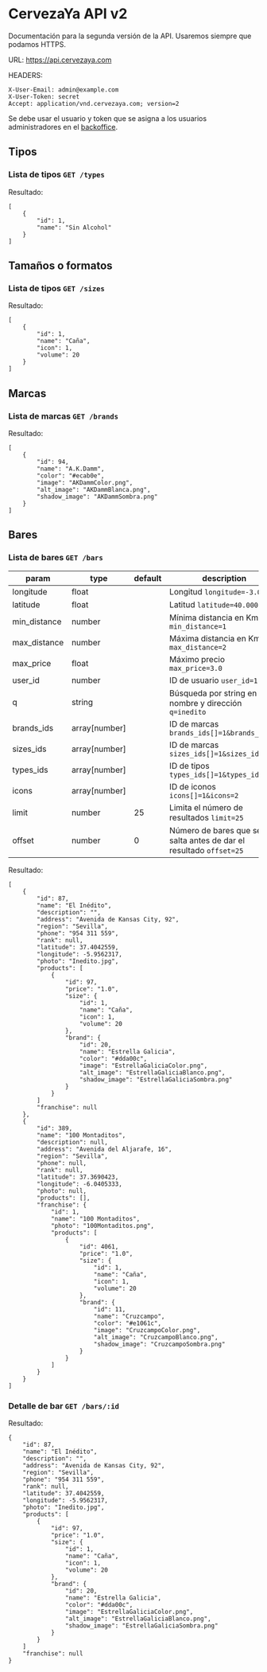 # CervezaYa API v2

Documentación para la segunda versión de la API. Usaremos siempre que podamos HTTPS.

URL: https://api.cervezaya.com

HEADERS:

    X-User-Email: admin@example.com
    X-User-Token: secret
    Accept: application/vnd.cervezaya.com; version=2

Se debe usar el usuario y token que se asigna a los usuarios administradores en el [backoffice](https://admin.cervezaya.com).

## Tipos

### Lista de tipos `GET /types`

Resultado:

    [
        {
            "id": 1,
            "name": "Sin Alcohol"
        }
    ]

## Tamaños o formatos

### Lista de tipos `GET /sizes`

Resultado:

    [
        {
            "id": 1,
            "name": "Caña",
            "icon": 1,
            "volume": 20
        }
    ]

## Marcas

### Lista de marcas `GET /brands`

Resultado:

    [
        {
            "id": 94,
            "name": "A.K.Damm",
            "color": "#ecab0e",
            "image": "AKDammColor.png",
            "alt_image": "AKDammBlanca.png",
            "shadow_image": "AKDammSombra.png"
        }
    ]

## Bares

### Lista de bares `GET /bars`

| param | type | default | description |
| --- | --- | --- | --- |
| longitude | float | | Longitud `longitude=-3.00000` |
| latitude | float | | Latitud `latitude=40.00000` |
| min_distance | number | | Mínima distancia en Km `min_distance=1` |
| max_distance | number | | Máxima distancia en Km `max_distance=2` |
| max_price | float | | Máximo precio `max_price=3.0` |
| user_id | number | | ID de usuario `user_id=1` |
| q | string | | Búsqueda por string en nombre y dirección `q=inedito` |
| brands_ids | array[number] | | ID de marcas `brands_ids[]=1&brands_ids=2` |
| sizes_ids | array[number] | | ID de marcas `sizes_ids[]=1&sizes_ids=2` |
| types_ids | array[number] | | ID de tipos `types_ids[]=1&types_ids=2` |
| icons | array[number] | | ID de iconos `icons[]=1&icons=2` |
| limit | number | 25 | Limita el número de resultados `limit=25` |
| offset | number | 0 | Número de bares que se salta antes de dar el resultado `offset=25` |

Resultado:

    [
        {
            "id": 87,
            "name": "El Inédito",
            "description": "",
            "address": "Avenida de Kansas City, 92",
            "region": "Sevilla",
            "phone": "954 311 559",
            "rank": null,
            "latitude": 37.4042559,
            "longitude": -5.9562317,
            "photo": "Inedito.jpg",
            "products": [
                {
                    "id": 97,
                    "price": "1.0",
                    "size": {
                        "id": 1,
                        "name": "Caña",
                        "icon": 1,
                        "volume": 20
                    },
                    "brand": {
                        "id": 20,
                        "name": "Estrella Galicia",
                        "color": "#dda00c",
                        "image": "EstrellaGaliciaColor.png",
                        "alt_image": "EstrellaGaliciaBlanco.png",
                        "shadow_image": "EstrellaGaliciaSombra.png"
                    }
                }
            ]
            "franchise": null
        },
        {
            "id": 389,
            "name": "100 Montaditos",
            "description": null,
            "address": "Avenida del Aljarafe, 16",
            "region": "Sevilla",
            "phone": null,
            "rank": null,
            "latitude": 37.3690423,
            "longitude": -6.0405333,
            "photo": null,
            "products": [],
            "franchise": {
                "id": 1,
                "name": "100 Montaditos",
                "photo": "100Montaditos.png",
                "products": [
                    {
                        "id": 4061,
                        "price": "1.0",
                        "size": {
                            "id": 1,
                            "name": "Caña",
                            "icon": 1,
                            "volume": 20
                        },
                        "brand": {
                            "id": 11,
                            "name": "Cruzcampo",
                            "color": "#e1061c",
                            "image": "CruzcampoColor.png",
                            "alt_image": "CruzcampoBlanco.png",
                            "shadow_image": "CruzcampoSombra.png"
                        }
                    }
                ]
            }
        }
    ]

### Detalle de bar `GET /bars/:id`

Resultado:

    {
        "id": 87,
        "name": "El Inédito",
        "description": "",
        "address": "Avenida de Kansas City, 92",
        "region": "Sevilla",
        "phone": "954 311 559",
        "rank": null,
        "latitude": 37.4042559,
        "longitude": -5.9562317,
        "photo": "Inedito.jpg",
        "products": [
            {
                "id": 97,
                "price": "1.0",
                "size": {
                    "id": 1,
                    "name": "Caña",
                    "icon": 1,
                    "volume": 20
                },
                "brand": {
                    "id": 20,
                    "name": "Estrella Galicia",
                    "color": "#dda00c",
                    "image": "EstrellaGaliciaColor.png",
                    "alt_image": "EstrellaGaliciaBlanco.png",
                    "shadow_image": "EstrellaGaliciaSombra.png"
                }
            }
        ]
        "franchise": null
    }
